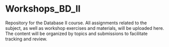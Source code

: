 # Workshops_BD_II
Repository for the Database II course. All assignments related to the subject, as well as workshop exercises and materials, will be uploaded here. The content will be organized by topics and submissions to facilitate tracking and review.
